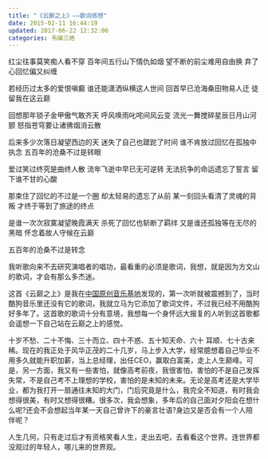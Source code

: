 ```yaml
---
title: "《云巅之上》——歌词感想"
date: 2015-02-11 16:44:19
updated: 2017-06-22 12:32:00
categories: 韦编三绝
---
```

红尘往事莫笑痴人看不穿
百年间五行山下情仇如烟
望不断的前尘难用自由换
弃了心回忆偏又纠缠

若经历过太多的爱恨嗔癫
谁还能潇洒纵横这人世间
回首早已沧海桑田物易人迁
徒留我在这云巅

回想那年锁子金甲傲气敢齐天
呼风唤雨叱咤间风云变
流光一舞搅碎星辰日月山河颤
怒指苍穹要让诸佛烟消云散

后来多少次落日凝望西边的天
迷失了自己也蹉跎了时间
谁不肯放过回忆在孤独中执念
五百年的沧桑不过是转眼

爱过笑过终究是曲终人散
流年飞逝中早已无可逆转
无法抗争的命运遗忘了誓言
留下谁不甘的心酸

那束住了回忆的不过是一个圈
却太轻易的遗忘了从前
某一刻回头看清了灵魂的背叛
才终于等到了旅途的终点

是谁一次次寂寞凝望晚霞满天
杀死了回忆也斩断了羁绊
又是谁还孤独等在无尽的黑暗
怀念着故人守候在云巅

五百年的沧桑不过是转念

我听歌向来不去研究演唱者的唱功，最看重的必须是歌词，我想，就是因为方文山的歌词，才会有那么多杰迷。

这首《云巅之上》是我在[中国原创音乐基地](http://5sing.kugou.com/yc/2580386.html)发现的，第一次听就被震撼到了，当时
酷狗音乐里还没有它的歌词，我就立马为它添加了歌词文件，不过我已经不用酷狗好多年了。这首歌的歌词十分有意境，我想每一个身怀远大报复的人听到这首歌都会遥想一下自己站在云巅之上的感觉。

十岁不愁、二十不悔、三十而立、四十不惑、五十知天命、六十 耳顺、七十古来稀。现在的我正处于风华正茂的二十几岁，马上步入大学，经常臆想着自己毕业不用多久就能升职加薪，当上总经理，出任CEO，赢取白富美，走上人生巅峰。可是，另一方面，我又有一些害怕，就像高考前夜，我很害怕，害怕的不是自己发挥失常，不是自己考不上理想的学校，害怕的是未知的未来。无论是高考还是大学毕业，都为我打开一扇通往未知的大门，门后究竟是什么，我完全不知道，有时我会想得很美，有时又想得很糟。很多次，我会想象，多年后的自己面对夕阳会在想什么呢?还会不会想起当年某一天自己曾许下的豪言壮语?身边又是否会有一个人陪伴呢？

人生几何，只有走过后才有资格笑看人生，走出去吧，去看看这个世界。连世界都没观过的年轻人，哪儿来的世界观。
